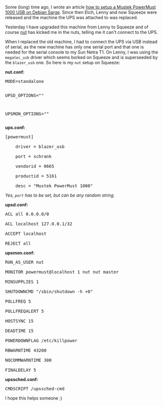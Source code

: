 <html><body><p>Some (long) time ago, I wrote an article <a href="http://www.die-welt.net/2006/09/mustek_powemust_1000_usb_unter_debian_sarge/">how to setup a Mustek PowerMust 1000 USB on Debian Sarge</a>. Since then Etch, Lenny and now Squeeze were released and the machine the UPS was attached to was replaced.



Yesterday I have upgraded this machine from Lenny to Squeeze and of course <a href="http://packages.debian.org/nut">nut</a> has kicked me in the nuts, telling me it can't connect to the UPS.



When I replaced the old machine, I had to connect the UPS via USB instead of serial, as the new machine has only one serial port and that one is needed for the serial console to my Sun Netra T1. On Lenny, I was using the <code>megatec_usb</code> driver which seems borked on Squeeze and is superseeded by the ﻿<code>blazer_usb</code> one. So here is my <code>nut</code> setup on Squeeze:



<strong>nut.conf:</strong>

</p><pre>MODE=standalone

UPSD_OPTIONS=""

UPSMON_OPTIONS=""</pre>

<strong>ups.conf:</strong>

<pre>[powermust]

    driver = blazer_usb

    port = schrank

    vendorid = 0665

    productid = 5161

    desc = "Mustek PowerMust 1000"</pre>

<em>Yes, <code>port</code> has to be set, but can be any random string.</em>



<strong>upsd.conf:</strong>

<pre>ACL all 0.0.0.0/0

ACL localhost 127.0.0.1/32

ACCEPT localhost

REJECT all</pre>

<strong>upsmon.conf:</strong>

<pre>RUN_AS_USER nut

MONITOR powermust@localhost 1 nut nut master

MINSUPPLIES 1

SHUTDOWNCMD "/sbin/shutdown -h +0"

POLLFREQ 5

POLLFREQALERT 5

HOSTSYNC 15

DEADTIME 15

POWERDOWNFLAG /etc/killpower

RBWARNTIME 43200

NOCOMMWARNTIME 300

FINALDELAY 5</pre>

<strong>upssched.conf:</strong>

<pre>CMDSCRIPT /upssched-cmd</pre>

I hope this helps someone ;)</body></html>